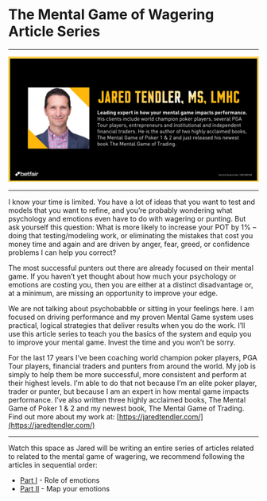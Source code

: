 # The Mental Game of Wagering Article Series
---
![JT_headshot](img/JT_headshot.jpg)

---

I know your time is limited. You have a lot of ideas that you want to test and models that you want to refine, and you’re probably wondering what psychology and emotions even have to do with wagering or punting. But ask yourself this question: What is more likely to increase your POT by 1% – doing that testing/modeling work, or eliminating the mistakes that cost you money time and again and are driven by anger, fear, greed, or confidence problems I can help you correct?

The most successful punters out there are already focused on their mental game. If you haven’t yet thought about how much your psychology or emotions are costing you, then you are either at a distinct disadvantage or, at a minimum, are missing an opportunity to improve your edge. 

We are not talking about psychobabble or sitting in your feelings here. I am focused on driving performance and my proven Mental Game system uses practical, logical strategies that deliver results when you do the work. I’ll use this article series to teach you the basics of the system and equip you to improve your mental game. Invest the time and you won’t be sorry. 

For the last 17 years I’ve been coaching world champion poker players, PGA Tour players, financial traders and punters from around the world. My job is simply to help them be more successful, more consistent and perform at their highest levels. I’m able to do that not because I’m an elite poker player, trader or punter, but because I am an expert in how mental game impacts performance. I’ve also written three highly acclaimed books, The Mental Game of Poker 1 & 2 and my newest book, The Mental Game of Trading. Find out more about my work at: [https://jaredtendler.com/](https://jaredtendler.com/) 

---

Watch this space as Jared will be writing an entire series of articles related to related to the mental game of wagering, we recommend following the articles in sequential order: 

- [Part I](../roleOfEmotions) - Role of emotions
- [Part II](../mapYourEmotions) - Map your emotions
